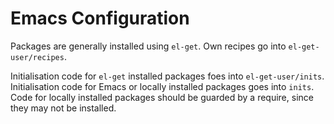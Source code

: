 # Emacs Configuration

Packages are generally installed using `el-get`. Own recipes go into
`el-get-user/recipes`.

Initialisation code for `el-get` installed packages foes into
`el-get-user/inits`. Initialisation code for Emacs or locally
installed packages goes into `inits`. Code for locally installed
packages should be guarded by a require, since they may not be
installed.

